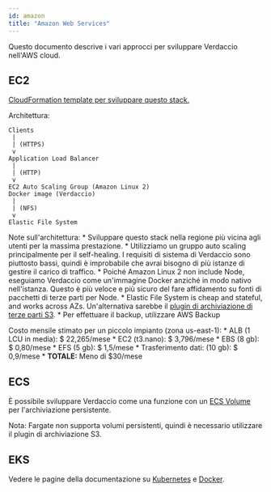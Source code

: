```yaml
---
id: amazon
title: "Amazon Web Services"
---
```


Questo documento descrive i vari approcci per sviluppare Verdaccio nell'AWS cloud.

## EC2

[CloudFormation template per sviluppare questo stack.](https://github.com/verdaccio/verdaccio/blob/master/contrib/aws/cloudformation-ec2-efs.yaml)

Architettura:

    Clients
     |
     | (HTTPS)
     v
    Application Load Balancer
     |
     | (HTTP)
     v
    EC2 Auto Scaling Group (Amazon Linux 2)
    Docker image (Verdaccio)
     |
     | (NFS)
     v
    Elastic File System
    

Note sull'architettura: * Sviluppare questo stack nella regione più vicina agli utenti per la massima prestazione. * Utilizziamo un gruppo auto scaling principalmente per il self-healing. I requisiti di sistema di Verdaccio sono piuttosto bassi, quindi è improbabile che avrai bisogno di più istanze di gestire il carico di traffico. * Poiché Amazon Linux 2 non include Node, eseguiamo Verdaccio come un'immagine Docker anziché in modo nativo nell'istanza. Questo è più veloce e più sicuro del fare affidamento su fonti di pacchetti di terze parti per Node. * Elastic File System is cheap and stateful, and works across AZs. Un'alternativa sarebbe il [plugin di archiviazione di terze parti S3](https://github.com/remitly/verdaccio-s3-storage). * Per effettuare il backup, utilizzare AWS Backup

Costo mensile stimato per un piccolo impianto (zona us-east-1): * ALB (1 LCU in media): $ 22,265/mese * EC2 (t3.nano): $ 3,796/mese * EBS (8 gb): $ 0,80/mese * EFS (5 gb): $ 1,5/mese * Trasferimento dati: (10 gb): $ 0,9/mese * **TOTALE:** Meno di $30/mese

## ECS

È possibile sviluppare Verdaccio come una funzione con un [ECS Volume](https://docs.aws.amazon.com/AmazonECS/latest/developerguide/using_data_volumes.html) per l'archiviazione persistente.

Nota: Fargate non supporta volumi persistenti, quindi è necessario utilizzare il plugin di archiviazione S3.

## EKS

Vedere le pagine della documentazione su [Kubernetes](kubernetes) e [Docker](docker).